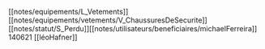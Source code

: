 [[notes/equipements/L_Vetements]] [[notes/equipements/vetements/V_ChaussuresDeSecurite]] [[notes/statut/S_Perdu]][[notes/utilisateurs/beneficiaires/michaelFerreira]]
140621 [[léoHafner]]